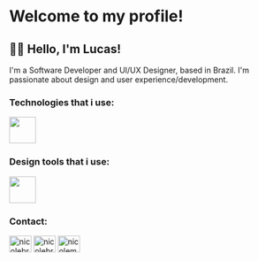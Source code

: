 
# Welcome to my profile!

## 🙋🏻 Hello, I'm Lucas!

I'm a Software Developer and UI/UX Designer, based in Brazil. I'm passionate about design and user experience/development.

### Technologies that i use:

<img height="48px" src="https://skillicons.dev/icons?i=git,javascript,typescript,react,vuejs,python,vscode" />          

### Design tools that i use:

<img height="48px" src="https://skillicons.dev/icons?i=figma,xd,notion,obsidian,photoshop,webflow" />          

### Contact: 
<p>
<a href="https://linkedin.com/in/lucas-olvrr" target="blank"><img align="center" src="https://raw.githubusercontent.com/rahuldkjain/github-profile-readme-generator/master/src/images/icons/Social/linked-in-alt.svg" alt="nicolebrito" height="30" width="40" /></a>
<a href="https://dribbble.com/lucasolvrr" target="blank"><img align="center" src="https://raw.githubusercontent.com/rahuldkjain/github-profile-readme-generator/master/src/images/icons/Social/dribbble.svg" alt="nicolebrito" height="30" width="40" /></a>
<a href="https://www.behance.net/lucasolvrr" target="blank"><img align="center" src="https://raw.githubusercontent.com/rahuldkjain/github-profile-readme-generator/master/src/images/icons/Social/behance.svg" alt="nicolemaria" height="30" width="40" /></a> 
</p>
